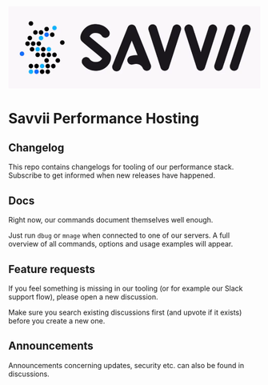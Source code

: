 ![Savvii Logo](assets/savvii.png)

# Savvii Performance Hosting

## Changelog
This repo contains changelogs for tooling of our performance stack.
Subscribe to get informed when new releases have happened.

## Docs
Right now, our commands document themselves well enough.

Just run `dbug` or `mnage` when connected to one of our servers. 
A full overview of all commands, options and usage examples will appear.

## Feature requests
If you feel something is missing in our tooling (or for example our Slack support flow), please open a new discussion.

Make sure you search existing discussions first (and upvote if it exists) before you create a new one.

## Announcements
Announcements concerning updates, security etc. can also be found in discussions.
